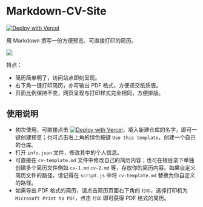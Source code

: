 # Markdown-CV-Site

[![Deploy with Vercel](https://vercel.com/button)](https://vercel.com/new/clone?repository-url=https://github.com/linyuxuanlin/Markdown-CV-Site)

用 Markdown 撰写一份方便预览、可直接打印的简历。

![](https://wiki-media-1253965369.cos.ap-guangzhou.myqcloud.com/img/202307312227028.png)

特点：

- 简历简单明了，访问站点即刻呈现。
- 右下角一键打印简历，亦可输出 PDF 格式，方便递交纸质版。
- 页面比例保持不变，网页呈现与打印样式完全相同，方便排版。

## 使用说明

- 初次使用，可直接点击 [![Deploy with Vercel](https://vercel.com/button)](https://vercel.com/new/clone?repository-url=https://github.com/linyuxuanlin/Markdown-CV-Site)，填入新建仓库的名字，即可一键创建预览；也可点击右上角的绿色按键 `Use this template`，创建一个自己的仓库。
- 打开 `info.json` 文件，修改其中的个人信息。
- 可直接在 `cv-template.md` 文件中修改自己的简历内容；也可在根目录下单独创建多个简历文件例如 `cv-1.md` `cv-2.md` 等，存放你的简历内容。如果自定义简历文件的路径，请记得在 `script.js` 中将 `cv-template.md` 替换为你自定义的路径。
- 如需导出 PDF 格式的简历，请点击简历页面右下角的 `打印`，选择打印机为 `Microsoft Print to PDF`，点击 `打印` 即可获得 PDF 格式的简历。
